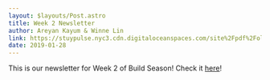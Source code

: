 ```yaml
---
layout: $layouts/Post.astro
title: Week 2 Newsletter
author: Areyan Kayum & Winne Lin
link: https://stuypulse.nyc3.cdn.digitaloceanspaces.com/site%2Fpdf%2Fold_pdfs%2F2019_week2.pdf
date: 2019-01-28
---
```


This is our newsletter for Week 2 of Build Season! Check it [here](https://stuypulse.nyc3.cdn.digitaloceanspaces.com/site%2Fpdf%2Fold_pdfs%2F2019_week2.pdf)!
